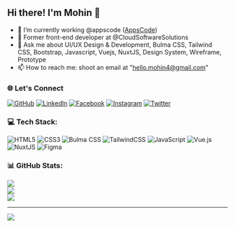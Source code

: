 ## Hi there! I'm Mohin 👋 
- 💸 I’m currently working @appscode ([AppsCode](https://github.com/appscode))
- 🔭 Former front-end developer at @CloudSoftwareSolutions
- 💬 Ask me about UI/UX Design & Development, Bulma CSS, Tailwind CSS, Bootstrap, Javascript, Vuejs, NuxtJS, Design System, Wireframe, Prototype
- 📫 How to reach me: shoot an email at "hello.mohin4@gmail.com"

### 🌐 Let's Connect 
<p align="left">
	<a href="https://github.com/mohin7"><img src="https://img.icons8.com/bubbles/50/000000/github.png" alt="GitHub"/></a>
	<a href="https://www.linkedin.com/in/mohin7/"><img src="https://img.icons8.com/bubbles/50/000000/linkedin.png" alt="LinkedIn"/></a>
    <a href="https://www.facebook.com/mohincse/"><img src="https://img.icons8.com/bubbles/50/000000/facebook-new.png" alt="Facebook"/></a>
	<a href="https://www.instagram.com/mohincse/"><img src="https://img.icons8.com/bubbles/50/000000/instagram.png" alt="Instagram"/></a>
	<a href="https://twitter.com/mohincse"><img src="https://img.icons8.com/bubbles/50/000000/x.png" alt="Twitter"/></a>
</p>

### 💻 Tech Stack:
![HTML5](https://img.shields.io/badge/html5-%23E34F26.svg?style=for-the-badge&logo=html5&logoColor=white)
![CSS3](https://img.shields.io/badge/css3-%231572B6.svg?style=for-the-badge&logo=css3&logoColor=white)
![Bulma CSS](https://img.shields.io/badge/bulma-black?style=for-the-badge&logo=bulma&logoColor=white) 
![TailwindCSS](https://img.shields.io/badge/tailwindcss-%2338B2AC.svg?style=for-the-badge&logo=tailwind-css&logoColor=white) 
![JavaScript](https://img.shields.io/badge/javascript-%23323330.svg?style=for-the-badge&logo=javascript&logoColor=%23F7DF1E)
![Vue.js](https://img.shields.io/badge/vuejs-%2335495e.svg?style=for-the-badge&logo=vuedotjs&logoColor=%234FC08D)
![NuxtJS](https://img.shields.io/badge/Nuxt-black?style=for-the-badge&logo=nuxt.js&logoColor=white) 
![Figma](https://img.shields.io/badge/FIGMA-black?style=for-the-badge&logo=figma&logoColor=white) 

### 📊 GitHub Stats:
![](https://github-readme-stats.vercel.app/api?username=mohin7&theme=dark&hide_border=false&include_all_commits=false&count_private=false)<br/>
![](https://github-readme-streak-stats.herokuapp.com/?user=mohin7&theme=dark&hide_border=false)<br/>
![](https://github-readme-stats.vercel.app/api/top-langs/?username=mohin7&theme=dark&hide_border=false&include_all_commits=false&count_private=false&layout=compact)

---
[![](https://visitcount.itsvg.in/api?id=mohin7&icon=0&color=0)](https://visitcount.itsvg.in)

<!-- Proudly created with GPRM ( https://gprm.itsvg.in ) -->
